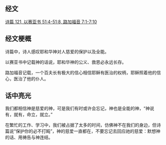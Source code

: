 ## 经文
[诗篇 121, 以赛亚书 51:4-51:8, 路加福音 7:1-7:10](https://www.biblegateway.com/passage/?search=Psalm+121%3B+Isaiah+51%3A4-8%3B+Luke+7%3A1-10&version=CUVMPS)

## 经文梗概
诗篇中，诗人感叹耶和华神对人慈爱的保护以及全能。

以赛亚书中记载神的话说，耶和华神的公义、救恩必永远长存。

路加福音记载，一个百夫长有极大的信心相信耶稣有医治的权柄，耶稣照着他的信心，医治了他的仆人。

## 话中亮光

我们都相信神是慈爱的神，可是我们有时或许会忘记，神也是全能的神，“神说有，就有，命立，就立。”

在繁忙的工作、学习中，我们被占据了太多的时间，仿佛神不在我们的身边，但诗篇说“保护你的必不打盹”，神的慈爱一直都在，不要忘记去回应祂的慈爱：默想神的话、用祷告与神连结。